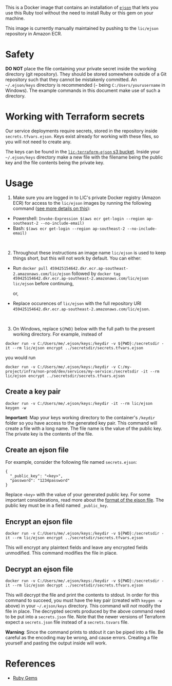 This is a Docker image that contains an installation of [`ejson`](https://github.com/Shopify/ejson) that lets you use this Ruby tool without the need to install Ruby or this gem on your machine.

This image is currently manually maintained by pushing to the `lic/ejson` repository in Amazon ECR.

# Safety

**DO NOT** place the file containing your private secret inside the working directory (git repository). They should be stored somewhere outside of a Git repository such that they cannot be mistakenly committed. An `~/.ejson/keys` directory is recommended (`~` being `C:/Users/yourusername` in Windows).
The example commands in this document make use of such a directory.

# Working with Terraform secrets

Our service deployments require secrets, stored in the repository inside `secrets.tfvars.ejson`. Keys exist already for working with these files, so you will not need to create any.

The keys can be found in the [`lic-terraform-ejson` s3 bucket](https://s3.console.aws.amazon.com/s3/object/lic-terraform-ejson/terraform-ejson.details.txt?region=ap-southeast-2&tab=overview#).
Inside your `~/.ejson/keys` directory make a new file with the filename being the public key and the file contents being the private key.

# Usage

1) Make sure you are logged in to LIC's private Docker registry (Amazon ECR) for access to the `lic/ejson` images by running the following command ([see more details on this](https://docs.aws.amazon.com/AmazonECR/latest/userguide/Registries.html)):
- Powershell: `Invoke-Expression $(aws ecr get-login --region ap-southeast-2 --no-include-email)`
- Bash: `$(aws ecr get-login --region ap-southeast-2 --no-include-email)`

<br>

2) Throughout these instructions an image name `lic/ejson` is used to keep things short, but this will not work by default. You can either:

- Run `docker pull 459425154642.dkr.ecr.ap-southeast-2.amazonaws.com/lic/ejson` followed by `docker tag 459425154642.dkr.ecr.ap-southeast-2.amazonaws.com/lic/ejson lic/ejson` before continuing,

  or,

- Replace occurences of `lic/ejson` with the full repository URI `459425154642.dkr.ecr.ap-southeast-2.amazonaws.com/lic/ejson`.

<br>

3) On Windows, replace `${PWD}` below with the full path to the present working directory. For example, instead of

```
docker run -v C:/Users/me/.ejson/keys:/keydir -v ${PWD}:/secretsdir -it --rm lic/ejson encrypt ../secretsdir/secrets.tfvars.ejson
```

you would run

```
docker run -v C:/Users/me/.ejson/keys:/keydir -v C:/my-project/infra/non-prod/dev/services/my-service:/secretsdir -it --rm lic/ejson encrypt ../secretsdir/secrets.tfvars.ejson
```

## Create a key pair

```
docker run -v C:/Users/me/.ejson/keys:/keydir -it --rm lic/ejson keygen -w
```

**Important**: Map your keys working directory to the container's `/keydir` folder so you have access to the generated key pair. This command will create a file with a long name. The file name is the value of the public key. The private key is the contents of the file.

## Create an ejson file

For example, consider the following file named `secrets.ejson`:

```
{
  "_public_key": "<key>",
  "password": "1234password"
}
```

Replace `<key>` with the value of your generated public key. For some important considerations, read more about the [format of the ejson file](https://github.com/Shopify/ejson#format). The public key must be in a field named `_public_key`.

## Encrypt an ejson file

```
docker run -v C:/Users/me/.ejson/keys:/keydir -v ${PWD}:/secretsdir -it --rm lic/ejson encrypt ../secretsdir/secrets.tfvars.ejson
```

This will encrypt any plaintext fields and leave any encrypted fields unmodified. This command modifies the file in place.

## Decrypt an ejson file

```
docker run -v C:/Users/me/.ejson/keys:/keydir -v ${PWD}:/secretsdir -it --rm lic/ejson decrypt ../secretsdir/secrets.tfvars.ejson
```

This will decrypt the file and print the contents to stdout. In order for this command to succeed, you must have the key pair (created with `keygen -w` above) in your `~/.ejson/keys` directory. This command will _not_ modify the file in place. The decrypted secrets produced by the above command need to be put into a `secrets.json` file.  Note that the newer versions of Terraform expect a `secrets.json` file instead of a `secrets.tsvars` file. 

**Warning**: Since the command prints to stdout it can be piped into a file. Be careful as the encoding may be wrong, and cause errors. Creating a file yourself and pasting the output inside will work.

# References

- [Ruby Gems](https://rubygems.org/gems/ejson/)
